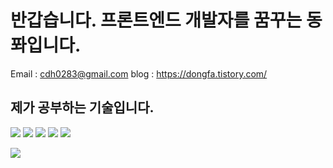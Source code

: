 # 반갑습니다. 프론트엔드 개발자를 꿈꾸는 동퐈입니다.

Email : cdh0283@gmail.com
blog : <https://dongfa.tistory.com/>


## 제가 공부하는 기술입니다.


<img src="https://img.shields.io/badge/html5-%23E34F26.svg?&style=for-the-badge&logo=html5&logoColor=white" /> <img src="https://img.shields.io/badge/css3-%231572B6.svg?&style=for-the-badge&logo=css3&logoColor=white" /> <img src="https://img.shields.io/badge/javascript-%23F7DF1E.svg?&style=for-the-badge&logo=javascript&logoColor=black" /> <img src="https://img.shields.io/badge/typescript-%233178C6.svg?&style=for-the-badge&logo=typescript&logoColor=white" /> <img src="https://img.shields.io/badge/react-%2361DAFB.svg?&style=for-the-badge&logo=react&logoColor=black" />


<!-- 방문자 확인 -->
<a href="https://hits.seeyoufarm.com"><img src="https://hits.seeyoufarm.com/api/count/incr/badge.svg?url=https%3A%2F%2Fgithub.com%2Fdong-fa%2Fhit-counter&count_bg=%23447022&title_bg=%23555555&icon=angellist.svg&icon_color=%23E7E7E7&title=hits&edge_flat=false"/></a>

<!-- 주석 복사용 -->
